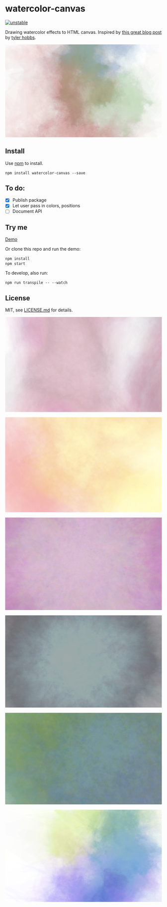 # watercolor-canvas

[![unstable](http://badges.github.io/stability-badges/dist/unstable.svg)](http://github.com/badges/stability-badges)

Drawing watercolor effects to HTML canvas. Inspired by [this great blog post](http://www.tylerlhobbs.com/writings/watercolor) by [tyler hobbs](http://www.tylerlhobbs.com/).

![watercolor-canvas](/img/6.png?raw=true "watercolor-canvas")

## Install

Use [npm](https://npmjs.com/) to install.

```shell
npm install watercolor-canvas --save
```

## To do:

 - [x] Publish package
 - [x] Let user pass in colors, positions
 - [ ] Document API

## Try me

[Demo](https://rolyatmax.github.io/watercolor-canvas)

Or clone this repo and run the demo:

```shell
npm install
npm start
```

To develop, also run:

```shell
npm run transpile -- --watch
```

## License

MIT, see [LICENSE.md](http://github.com/rolyatmax/react-geojson-map/blob/master/LICENSE.md) for details.

![watercolor-canvas](/img/2.png?raw=true "watercolor-canvas")

![watercolor-canvas](/img/1.png?raw=true "watercolor-canvas")

![watercolor-canvas](/img/3.png?raw=true "watercolor-canvas")

![watercolor-canvas](/img/4.png?raw=true "watercolor-canvas")

![watercolor-canvas](/img/5.png?raw=true "watercolor-canvas")

![watercolor-canvas](/img/7.png?raw=true "watercolor-canvas")

